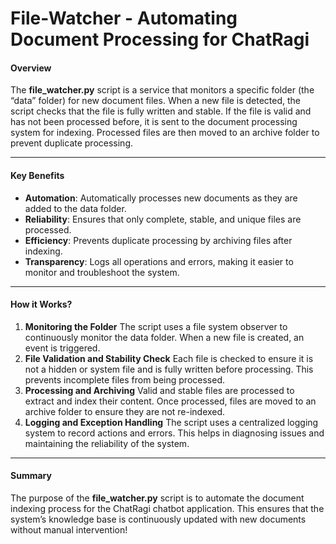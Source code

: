 # File-Watcher - Automating Document Processing for ChatRagi

#### Overview
The **file_watcher.py** script is a service that monitors a specific folder (the “data” folder) for new document files. When a new file is detected, the script checks that the file is fully written and stable. If the file is valid and has not been processed before, it is sent to the document processing system for indexing. Processed files are then moved to an archive folder to prevent duplicate processing.

---
#### Key Benefits
- **Automation**: Automatically processes new documents as they are added to the data folder.
- **Reliability**: Ensures that only complete, stable, and unique files are processed.
- **Efficiency**: Prevents duplicate processing by archiving files after indexing.
- **Transparency**: Logs all operations and errors, making it easier to monitor and troubleshoot the system.

---
#### How it Works?
1. **Monitoring the Folder**
	The script uses a file system observer to continuously monitor the data folder. When a new file is created, an event is triggered.
2. **File Validation and Stability Check**
	Each file is checked to ensure it is not a hidden or system file and is fully written before processing. This prevents incomplete files from being processed.
3. **Processing and Archiving**
	Valid and stable files are processed to extract and index their content. Once processed, files are moved to an archive folder to ensure they are not re-indexed.
4. **Logging and Exception Handling**
	The script uses a centralized logging system to record actions and errors. This helps in diagnosing issues and maintaining the reliability of the system.

---
#### Summary
The purpose of the **file_watcher.py** script is to automate the document indexing process for the ChatRagi chatbot application. This ensures that the system’s knowledge base is continuously updated with new documents without manual intervention!
